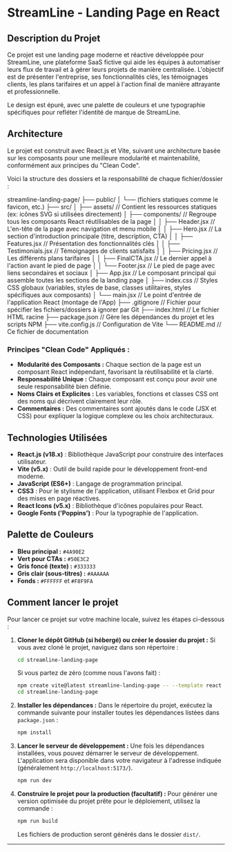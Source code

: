 # StreamLine - Landing Page en React

## Description du Projet
Ce projet est une landing page moderne et réactive développée pour StreamLine, une plateforme SaaS fictive qui aide les équipes à automatiser leurs flux de travail et à gérer leurs projets de manière centralisée. L'objectif est de présenter l'entreprise, ses fonctionnalités clés, les témoignages clients, les plans tarifaires et un appel à l'action final de manière attrayante et professionnelle.

Le design est épuré, avec une palette de couleurs et une typographie spécifiques pour refléter l'identité de marque de StreamLine.

## Architecture
Le projet est construit avec React.js et Vite, suivant une architecture basée sur les composants pour une meilleure modularité et maintenabilité, conformément aux principes du "Clean Code".

Voici la structure des dossiers et la responsabilité de chaque fichier/dossier :

streamline-landing-page/
├── public/
│   └── (fichiers statiques comme le favicon, etc.)
├── src/
│   ├── assets/       // Contient les ressources statiques (ex: icônes SVG si utilisées directement)
│   ├── components/   // Regroupe tous les composants React réutilisables de la page
│   │   ├── Header.jsx       // L'en-tête de la page avec navigation et menu mobile
│   │   ├── Hero.jsx         // La section d'introduction principale (titre, description, CTA)
│   │   ├── Features.jsx     // Présentation des fonctionnalités clés
│   │   ├── Testimonials.jsx // Témoignages de clients satisfaits
│   │   ├── Pricing.jsx      // Les différents plans tarifaires
│   │   ├── FinalCTA.jsx     // Le dernier appel à l'action avant le pied de page
│   │   └── Footer.jsx       // Le pied de page avec liens secondaires et sociaux
│   ├── App.jsx         // Le composant principal qui assemble toutes les sections de la landing page
│   ├── index.css       // Styles CSS globaux (variables, styles de base, classes utilitaires, styles spécifiques aux composants)
│   └── main.jsx        // Le point d'entrée de l'application React (montage de l'App)
├── .gitignore          // Fichier pour spécifier les fichiers/dossiers à ignorer par Git
├── index.html          // Le fichier HTML racine
├── package.json        // Gère les dépendances du projet et les scripts NPM
├── vite.config.js      // Configuration de Vite
└── README.md           // Ce fichier de documentation

### Principes "Clean Code" Appliqués :
* **Modularité des Composants :** Chaque section de la page est un composant React indépendant, favorisant la réutilisabilité et la clarté.
* **Responsabilité Unique :** Chaque composant est conçu pour avoir une seule responsabilité bien définie.
* **Noms Clairs et Explicites :** Les variables, fonctions et classes CSS ont des noms qui décrivent clairement leur rôle.
* **Commentaires :** Des commentaires sont ajoutés dans le code (JSX et CSS) pour expliquer la logique complexe ou les choix architecturaux.

## Technologies Utilisées
* **React.js (v18.x)** : Bibliothèque JavaScript pour construire des interfaces utilisateur.
* **Vite (v5.x)** : Outil de build rapide pour le développement front-end moderne.
* **JavaScript (ES6+)** : Langage de programmation principal.
* **CSS3** : Pour le stylisme de l'application, utilisant Flexbox et Grid pour des mises en page réactives.
* **React Icons (v5.x)** : Bibliothèque d'icônes populaires pour React.
* **Google Fonts ('Poppins')** : Pour la typographie de l'application.

## Palette de Couleurs
* **Bleu principal :** `#4A90E2`
* **Vert pour CTAs :** `#50E3C2`
* **Gris foncé (texte) :** `#333333`
* **Gris clair (sous-titres) :** `#AAAAAA`
* **Fonds :** `#FFFFFF` et `#F8F9FA`

## Comment lancer le projet

Pour lancer ce projet sur votre machine locale, suivez les étapes ci-dessous :

1.  **Cloner le dépôt GitHub (si hébergé) ou créer le dossier du projet :**
    Si vous avez cloné le projet, naviguez dans son répertoire :
    ```bash
    cd streamline-landing-page
    ```
    Si vous partez de zéro (comme nous l'avons fait) :
    ```bash
    npm create vite@latest streamline-landing-page -- --template react
    cd streamline-landing-page
    ```

2.  **Installer les dépendances :**
    Dans le répertoire du projet, exécutez la commande suivante pour installer toutes les dépendances listées dans `package.json` :
    ```bash
    npm install
    ```

3.  **Lancer le serveur de développement :**
    Une fois les dépendances installées, vous pouvez démarrer le serveur de développement. L'application sera disponible dans votre navigateur à l'adresse indiquée (généralement `http://localhost:5173/`).
    ```bash
    npm run dev
    ```

4.  **Construire le projet pour la production (facultatif) :**
    Pour générer une version optimisée du projet prête pour le déploiement, utilisez la commande :
    ```bash
    npm run build
    ```
    Les fichiers de production seront générés dans le dossier `dist/`.

---